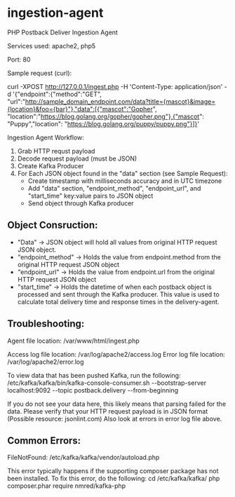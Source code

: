 # ingestion-agent
PHP Postback Deliver Ingestion Agent

Services used: apache2, php5

Port: 80

Sample request (curl):

curl -XPOST http://127.0.0.1/ingest.php -H 'Content-Type: application/json' -d '{"endpoint":{"method":"GET", "url":"http://sample_domain_endpoint.com/data?title={mascot}&image={location}&foo={bar}"},"data":[{"mascot":"Gopher", "location":"https://blog.golang.org/gopher/gopher.png"},{"mascot": "Puppy","location": "https://blog.golang.org/puppy/puppy.png"}]}'


Ingestion Agent Workflow:
1. Grab HTTP requst payload
2. Decode request payload (must be JSON)
3. Create Kafka Producer
4. For Each JSON object found in the "data" section (see Sample Request):
   - Create timestamp with milliseconds accuracy and in UTC timezone
   - Add "data" section, "endpoint_method", "endpoint_url", and "start_time" key:value pairs to JSON object
   - Send object through Kafka producer
   
Object Consruction:
-------------------------
 - "Data" -> JSON object will hold all values from original HTTP request JSON object.
 - "endpoint_method" -> Holds the value from endpoint.method from the original HTTP request JSON object
 - "endpoint_url" -> Holds the value from endpoint.url from the original HTTP request JSON object
 - "start_time" -> Holds the datetime of when each postback object is processed and sent through the Kafka producer. This value is used to calculate total delivery time and response times in the delivery-agent. 


Troubleshooting:
------------------------

Agent file location: /var/www/html/ingest.php

Access log file location: /var/log/apache2/access.log
Error log file location: /var/log/apache2/error.log

To view data that has been pushed Kafka, run the following:
  /etc/kafka/kafka/bin/kafka-console-consumer.sh --bootstrap-server localhost:9092 --topic postback.delivery --from-beginning
  
  If you do not see your data here, this likely means that parsing failed for the data. 
  Please verify that your HTTP request payload is in JSON format (Possible resource: jsonlint.com)
  Also look at errors in error log file above. 


Common Errors:
-----------------------
FileNotFound: /etc/kafka/kafka/vendor/autoload.php

This error typically happens if the supporting composer package has not been installed. 
To fix this error, do the following:
  cd /etc/kafka/kafka/
  php composer.phar require nmred/kafka-php


